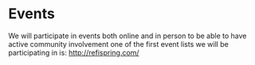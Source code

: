 # Events

We will participate in events both online and in person to be able to have active community involvement one of the first event lists we will be participating in is: http://refispring.com/
